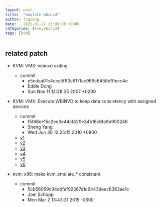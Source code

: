 ```yaml
---
layout: post
title:  "emulate wbinvd"
author: fuqiang
date:   2025-01-22 13:05:00 +0800
categories: [kvm,wbinvd]
tags: [kvm]
---
```



## related patch
* KVM: VMX: wbinvd exiting
  + commit
    + e5edaa01c4cea5f60c617fac989c6458df0ecc4e
    + Eddie Dong
    + Sun Nov 11 12:28:35 2007 +0200

* KVM: VMX: Execute WBINVD to keep data consistency with assigned devices
  + commit 
    + f5f48ee15c2ee3e44cf429e34b16c6fa9b900246
    + Sheng Yang
    + Wed Jun 30 12:25:15 2010 +0800
  + [v1](https://lore.kernel.org/all/1277452623-24046-1-git-send-email-sheng@linux.intel.com/)
  + [v2](https://lore.kernel.org/all/1277471336-26059-1-git-send-email-sheng@linux.intel.com/)
  + [v3](https://lore.kernel.org/all/1277696187-3571-1-git-send-email-sheng@linux.intel.com/)
  + [v4](https://lore.kernel.org/all/1277714558-6451-1-git-send-email-sheng@linux.intel.com/)
  + [v5](https://lore.kernel.org/all/1277781419-13227-1-git-send-email-sheng@linux.intel.com/)
  + [v6](https://lore.kernel.org/all/1277871916-8348-1-git-send-email-sheng@linux.intel.com/)
 
* kvm: x86: make kvm_emulate_* consistant
  + commit
    + 5cb56059c94ddfaf92567a1c6443deec8363ae1c
    + Joel Schopp
    + Mon Mar 2 13:43:31 2015 -0600

